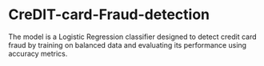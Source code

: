 # CreDIT-card-Fraud-detection
The model is a Logistic Regression classifier designed to detect credit card fraud by training on balanced data and evaluating its performance using accuracy metrics.
